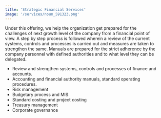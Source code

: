 ```yaml
---
title: 'Strategic Financial Services'
image: '/services/noun_591323.png'
---
```


Under this offering, we help the organization get prepared for the challenges of next growth level of the company from a financial point of view. A step by step process is followed wherein a review of the current systems, controls and processes is carried out and measures are taken to strengthen the same. Manuals are prepared for the strict adherence by the company personnel with defined authorities and to what level they can be delegated.

- Review and strengthen systems, controls and processes of finance and accounts.
- Accounting and financial authority manuals, standard operating procedures.
- Risk management
- Budgetary process and MIS
- Standard costing and project costing
- Treasury management
- Corporate governance